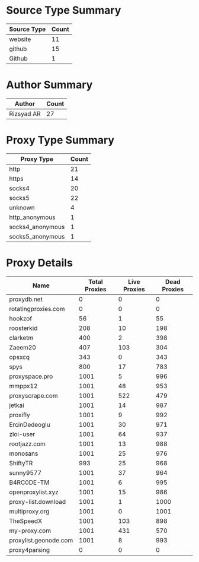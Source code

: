 # Source Type Summary

| Source Type | Count |
|-------------|-------|
| website | 11 |
| github | 15 |
| Github | 1 |


# Author Summary

| Author | Count |
|--------|-------|
| Rizsyad AR | 27 |


# Proxy Type Summary

| Proxy Type | Count |
|------------|-------|
| http | 21 |
| https | 14 |
| socks4 | 20 |
| socks5 | 22 |
| unknown | 4 |
| http_anonymous | 1 |
| socks4_anonymous | 1 |
| socks5_anonymous | 1 |


# Proxy Details

| Name | Total Proxies | Live Proxies | Dead Proxies |
|------|---------------|--------------|---------------|
| proxydb.net | 0 | 0 | 0 |
| rotatingproxies.com | 0 | 0 | 0 |
| hookzof | 56 | 1 | 55 |
| roosterkid | 208 | 10 | 198 |
| clarketm | 400 | 2 | 398 |
| Zaeem20 | 407 | 103 | 304 |
| opsxcq | 343 | 0 | 343 |
| spys | 800 | 17 | 783 |
| proxyspace.pro | 1001 | 5 | 996 |
| mmppx12 | 1001 | 48 | 953 |
| proxyscrape.com | 1001 | 522 | 479 |
| jetkai | 1001 | 14 | 987 |
| proxifly | 1001 | 9 | 992 |
| ErcinDedeoglu | 1001 | 30 | 971 |
| zloi-user | 1001 | 64 | 937 |
| rootjazz.com | 1001 | 13 | 988 |
| monosans | 1001 | 25 | 976 |
| ShiftyTR | 993 | 25 | 968 |
| sunny9577 | 1001 | 37 | 964 |
| B4RC0DE-TM | 1001 | 6 | 995 |
| openproxylist.xyz | 1001 | 15 | 986 |
| proxy-list.download | 1001 | 1 | 1000 |
| multiproxy.org | 1001 | 0 | 1001 |
| TheSpeedX | 1001 | 103 | 898 |
| my-proxy.com | 1001 | 431 | 570 |
| proxylist.geonode.com | 1001 | 8 | 993 |
| proxy4parsing | 0 | 0 | 0 |
